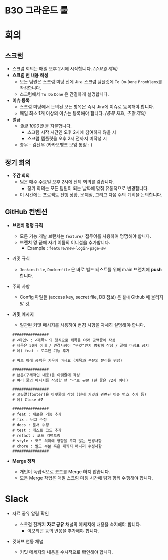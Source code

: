 # B3O 그라운드 룰

# 회의

## 스크럼

- 스크럼 회의는 매일 오후 2시에 시작합니다. *(수요일 제외)*
- **스크럼 전 내용 작성**
    - 모든 팀원은 스크럼 미팅 전에 Jira 스크럼 템플릿에 `To Do` `Done` `Promblems`를 작성합니다.
    - 스크럼에서 `To Do` `Done` 은 간결하게 설명합니다.
- **이슈 등록**
    - 스크럼 미팅에서 논의된 모든 항목은 즉시 Jira에 이슈로 등록해야 합니다.
    - 매일 최소 1개 이상의 이슈는 등록해야 합니다. *(중복 제외, 주말 제외)*
- 벌금
    - *벌금 1000원* 을 지불합니다.
        - 스크럼 시작 시간인 오후 2시에 참여하지 않을 시
        - 스크럼 템플릿을 오후 2시 전까지 미작성 시
    - 총무 - 김선우 (카카오뱅크 모임 통장 : )
    

## 정기 회의

- **주간 회의**
    - 팀은 매주 수요일 오후 2시에 전체 회의를 갖습니다.
        - 정기 회의는 모든 팀원이 되는 날짜에 맞춰 유동적으로 변경합니다.
    - 이 시간에는 프로젝트 진행 상황, 문제점, 그리고 다음 주의 계획을 논의합니다.

## GitHub 컨벤션

- **브랜치 명명 규칙**
    - 모든 기능 개발 브랜치는 `feature/` 접두어를 사용하여 명명해야 합니다.
    - 브랜치 명 끝에 자기 이름의 이니셜을 추가합니다.
        - Example : `feature/new-login-page-sw`

- 커밋 규칙
    - `Jenkinsfile`, `Dockerfile` 은 바로 빌드 테스트를 위해 main 브랜치에 **push** 합니다.

- 주의 사항
    - Config 파일들 (access key, secret file, DB 정보) 은 `절대` Github 에 올리지 말 것.

- **커밋 메시지**
    - 일관된 커밋 메시지를 사용하여 변경 사항을 자세히 설명해야 합니다.
    
    ```
    ################
    # <타입> : <제목> 의 형식으로 제목을 아래 공백줄에 작성
    # 제목은 50자 이내 / 변경사항이 "무엇"인지 명확히 작성 / 끝에 마침표 금지
    # 예) feat : 로그인 기능 추가
    
    # 바로 아래 공백은 지우지 마세요 (제목과 본문의 분리를 위함)
    
    ################
    # 본문(구체적인 내용)을 아랫줄에 작성
    # 여러 줄의 메시지를 작성할 땐 "-"로 구분 (한 줄은 72자 이내)
    
    ################
    # 꼬릿말(footer)을 아랫줄에 작성 (현재 커밋과 관련된 이슈 번호 추가 등)
    # 예) Close #7
    
    ################
    # feat : 새로운 기능 추가
    # fix : 버그 수정
    # docs : 문서 수정
    # test : 테스트 코드 추가
    # refact : 코드 리팩토링
    # style : 코드 의미에 영향을 주지 않는 변경사항
    # chore : 빌드 부분 혹은 패키지 매니저 수정사항
    ################
    ```
    

- **Merge 정책**
    - 개인이 독립적으로 코드를 Merge 하지 않습니다.
    - 모든 Merge 작업은 매일 스크럼 미팅 시간에 팀과 함께 수행해야 합니다.

# Slack

- 자료 공유 알림 확인
    - 스크럼 전까지 **자료 공유** 채널의 메세지에 내용을 숙지해야 합니다.
        - 이모티콘 등의 반응을 추가해야 합니다.

- 깃허브 연동 채널
    - 커밋 메세지와 내용을 수시적으로 확인해야 합니다.